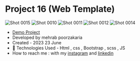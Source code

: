 # Project 16 (Web Template)

![Shot 0015](https://github.com/mmehrab-pz/project-16/assets/99506317/a9d05b0c-db87-46ed-aa6c-cccb275dbfa6)
![Shot 0010](https://github.com/mmehrab-pz/project-16/assets/99506317/4761fe8d-6b6e-407f-a119-92a45f070594)
![Shot 0011](https://github.com/mmehrab-pz/project-16/assets/99506317/69098f44-71a9-44ab-a761-5b6a8adee1c7)
![Shot 0012](https://github.com/mmehrab-pz/project-16/assets/99506317/b2d94252-b48b-4c74-8f78-e52bc2968e7f)
![Shot 0014](https://github.com/mmehrab-pz/project-16/assets/99506317/da2406f1-cb75-4106-97fd-a15ba53474c7)


- [Demo Project](https://mmehrab-pz.github.io/project-16/)
- Developed by mehrab poorzakaria
- Created - 2023 23 June
- 🤖 Technologies Used - Html , css , Bootstrap , scss , JS
- How to reach me : with my
[instagram](https://www.instagram.com/mehrab.poorzakaria_web/) and
[linkedin](https://www.linkedin.com/in/mehrab-poorzakaria-1b2492237/)
